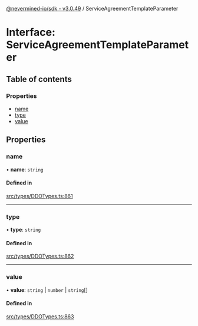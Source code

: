 [@nevermined-io/sdk - v3.0.49](../code-reference.md) / ServiceAgreementTemplateParameter

# Interface: ServiceAgreementTemplateParameter

## Table of contents

### Properties

- [name](ServiceAgreementTemplateParameter.md#name)
- [type](ServiceAgreementTemplateParameter.md#type)
- [value](ServiceAgreementTemplateParameter.md#value)

## Properties

### name

• **name**: `string`

#### Defined in

[src/types/DDOTypes.ts:861](https://github.com/nevermined-io/sdk-js/blob/46581d70d770c789e0a8545806449cccf988f6aa/src/types/DDOTypes.ts#L861)

---

### type

• **type**: `string`

#### Defined in

[src/types/DDOTypes.ts:862](https://github.com/nevermined-io/sdk-js/blob/46581d70d770c789e0a8545806449cccf988f6aa/src/types/DDOTypes.ts#L862)

---

### value

• **value**: `string` \| `number` \| `string`[]

#### Defined in

[src/types/DDOTypes.ts:863](https://github.com/nevermined-io/sdk-js/blob/46581d70d770c789e0a8545806449cccf988f6aa/src/types/DDOTypes.ts#L863)
